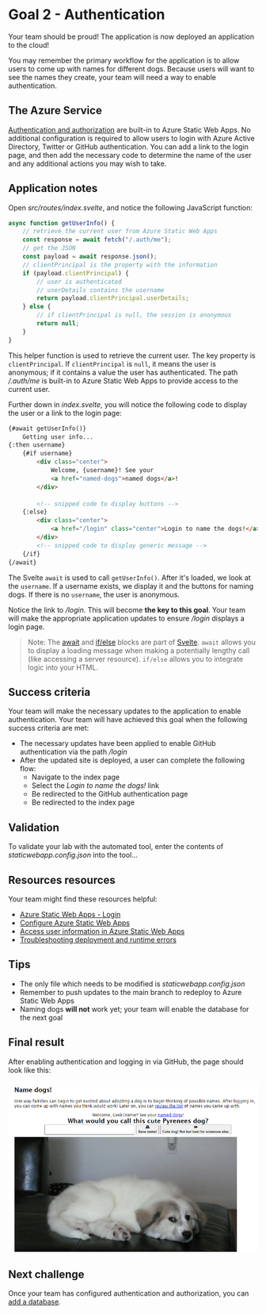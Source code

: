 # Goal 2 - Authentication

Your team should be proud! The application is now deployed an application to the cloud!

You may remember the primary workflow for the application is to allow users to come up with names for different dogs. Because users will want to see the names they create, your team will need a way to enable authentication.

## The Azure Service

[Authentication and authorization](https://docs.microsoft.com/azure/static-web-apps/authentication-authorization) are built-in to Azure Static Web Apps. No additional configuration is required to allow users to login with Azure Active Directory, Twitter or GitHub authentication. You can add a link to the login page, and then add the necessary code to determine the name of the user and any additional actions you may wish to take.

## Application notes

Open *src/routes/index.svelte*, and notice the following JavaScript function:

```javascript
async function getUserInfo() {
    // retrieve the current user from Azure Static Web Apps
    const response = await fetch("/.auth/me");
    // get the JSON
    const payload = await response.json();
    // clientPrincipal is the property with the information
    if (payload.clientPrincipal) {
        // user is authenticated
        // userDetails contains the username
        return payload.clientPrincipal.userDetails;
    } else {
        // if clientPrincipal is null, the session is anonymous
        return null;
    }
}
```

This helper function is used to retrieve the current user. The key property is `clientPrincipal`. If `clientPrincipal` is `null`, it means the user is anonymous; if it contains a value the user has authenticated. The path */.auth/me* is built-in to Azure Static Web Apps to provide access to the current user.

Further down in *index.svelte*, you will notice the following code to display the user or a link to the login page:

```html
{#await getUserInfo()}
    Getting user info...
{:then username}
    {#if username}
        <div class="center">
            Welcome, {username}! See your
            <a href="named-dogs">named dogs</a>!
        </div>

        <!-- snipped code to display buttons -->
    {:else}
        <div class="center">
            <a href="/login" class="center">Login to name the dogs!</a>
        </div>
        <!-- snipped code to display generic message -->
    {/if}
{/await}
```

The Svelte `await` is used to call `getUserInfo()`. After it's loaded, we look at the `username`. If a username exists, we display it and the buttons for naming dogs. If there is no `username`, the user is anonymous.

Notice the link to */login*. This will become **the key to this goal**. Your team will make the appropriate application updates to ensure */login* displays a login page.

> Note: The [await](https://svelte.dev/tutorial/await-blocks) and [if/else](https://svelte.dev/tutorial/if-blocks) blocks are part of [Svelte](https://svelte.dev). `await` allows you to display a loading message when making a potentially lengthy call (like accessing a server resource). `if/else` allows you to integrate logic into your HTML.

## Success criteria

Your team will make the necessary updates to the application to enable authentication. Your team will have achieved this goal when the following success criteria are met:

- The necessary updates have been applied to enable GitHub authentication via the path */login*
- After the updated site is deployed, a user can complete the following flow:
  - Navigate to the index page
  - Select the *Login to name the dogs!* link
  - Be redirected to the GitHub authentication page
  - Be redirected to the index page

## Validation

To validate your lab with the automated tool, enter the contents of *staticwebapp.config.json* into the tool...

## Resources resources

Your team might find these resources helpful:

- [Azure Static Web Apps - Login](https://docs.microsoft.com/azure/static-web-apps/authentication-authorization#login)
- [Configure Azure Static Web Apps](https://docs.microsoft.com/azure/static-web-apps/configuration)
- [Access user information in Azure Static Web Apps](https://docs.microsoft.com/azure/static-web-apps/user-information?tabs=javascript)
- [Troubleshooting deployment and runtime errors](https://docs.microsoft.com/azure/static-web-apps/troubleshooting)

## Tips

- The only file which needs to be modified is *staticwebapp.config.json*
- Remember to push updates to the main branch to redeploy to Azure Static Web Apps
- Naming dogs **will not** work yet; your team will enable the database for the next goal

## Final result

After enabling authentication and logging in via GitHub, the page should look like this:

![Screenshot of the starting page, showing a textbox where you can name the dog, and the header What would you call this cute Pyrenees dog?](./media/authentication.png)

## Next challenge

Once your team has configured authentication and authorization, you can [add a database](./3-database.md).
